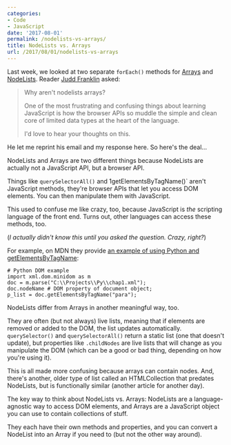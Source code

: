 ```yaml
---
categories:
- Code
- JavaScript
date: '2017-08-01'
permalink: /nodelists-vs-arrays/
title: NodeLists vs. Arrays
url: /2017/08/01/nodelists-vs-arrays
---
```


Last week, we looked at two separate `forEach()` methods for [Arrays](/looping-through-arrays-the-es6-way/) and [NodeLists](/looping-through-nodelists-with-es6/). Reader [Judd Franklin](https://www.linkedin.com/in/judd-franklin/) asked:

> Why aren't nodelists arrays?
>
> One of the most frustrating and confusing things about learning JavaScript is how the browser APIs so muddle the simple and clean core of limited data types at the heart of the language.
>
> I'd love to hear your thoughts on this.

He let me reprint his email and my response here. So here's the deal...

NodeLists and Arrays are two different things because NodeLists are actually not a JavaScript API, but a browser API.

Things like `querySelectorAll()` and 1getElementsByTagName()` aren't JavaScript methods, they're browser APIs that let you access DOM elements. You can then manipulate them with JavaScript.

This used to confuse me like crazy, too, because JavaScript is *the* scripting language of the front end. Turns out, other languages can access these methods, too.

(*I actually didn't know this until you asked the question. Crazy, right?*)

For example, on MDN they provide [an example of using Python and getElementsByTagName](https://developer.mozilla.org/en-US/docs/Web/API/Document_Object_Model/Introduction#DOM_and_JavaScript):

```lang-bash
# Python DOM example
import xml.dom.minidom as m
doc = m.parse("C:\\Projects\\Py\\chap1.xml");
doc.nodeName # DOM property of document object;
p_list = doc.getElementsByTagName("para");
```

NodeLists differ from Arrays in another meaningful way, too.

They are often (but not always) live lists, meaning that if elements are removed or added to the DOM, the list updates automatically. `querySelector()` and `querySelectorAll()` return a static list (one that doesn't update), but properties like `.childNodes` are live lists that will change as you manipulate the DOM (which can be a good or bad thing, depending on how you're using it).

This is all made more confusing because arrays can contain nodes. And, there's another, older type of list called an HTMLCollection that predates NodeLists, but is functionally similar (another article for another day).

The key way to think about NodeLists vs. Arrays: NodeLists are a language-agnostic way to access DOM elements, and Arrays are a JavaScript object you can use to contain collections of stuff.

They each have their own methods and properties, and you can convert a NodeList into an Array if you need to (but not the other way around).